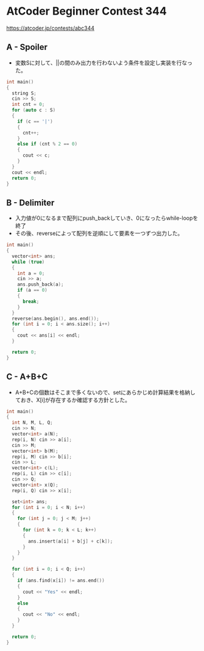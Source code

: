 # AtCoder Beginner Contest 344

<https://atcoder.jp/contests/abc344>

## A - Spoiler

- 変数Sに対して、||の間のみ出力を行わないよう条件を設定し実装を行なった。

```c++
int main()
{
  string S;
  cin >> S;
  int cnt = 0;
  for (auto c : S)
  {
    if (c == '|')
    {
      cnt++;
    }
    else if (cnt % 2 == 0)
    {
      cout << c;
    }
  }
  cout << endl;
  return 0;
}
```

## B - Delimiter

- 入力値が0になるまで配列にpush_backしていき、0になったらwhile-loopを終了
- その後、reverseによって配列を逆順にして要素を一つずつ出力した。

```c++
int main()
{
  vector<int> ans;
  while (true)
  {
    int a = 0;
    cin >> a;
    ans.push_back(a);
    if (a == 0)
    {
      break;
    }
  }
  reverse(ans.begin(), ans.end());
  for (int i = 0; i < ans.size(); i++)
  {
    cout << ans[i] << endl;
  }

  return 0;
}
```

## C - A+B+C

- A+B+Cの個数はそこまで多くないので、setにあらかじめ計算結果を格納しておき、X[i]が存在するか確認する方針とした。

```c++
int main()
{
  int N, M, L, Q;
  cin >> N;
  vector<int> a(N);
  rep(i, N) cin >> a[i];
  cin >> M;
  vector<int> b(M);
  rep(i, M) cin >> b[i];
  cin >> L;
  vector<int> c(L);
  rep(i, L) cin >> c[i];
  cin >> Q;
  vector<int> x(Q);
  rep(i, Q) cin >> x[i];

  set<int> ans;
  for (int i = 0; i < N; i++)
  {
    for (int j = 0; j < M; j++)
    {
      for (int k = 0; k < L; k++)
      {
        ans.insert(a[i] + b[j] + c[k]);
      }
    }
  }

  for (int i = 0; i < Q; i++)
  {
    if (ans.find(x[i]) != ans.end())
    {
      cout << "Yes" << endl;
    }
    else
    {
      cout << "No" << endl;
    }
  }

  return 0;
}
```